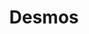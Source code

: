 ---
blog: http://blog.desmos.com/
logohandle: desmos
sort: desmos
title: Desmos
twitter: https://x.com/desmos
website: https://www.desmos.com/
wikipedia: https://en.m.wikipedia.org/wiki/Desmos_(graphing)
---